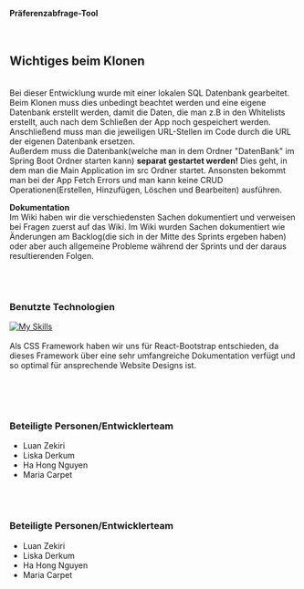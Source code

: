 **Präferenzabfrage-Tool**
<br>
<br>
<br>



<h2>Wichtiges beim Klonen</h2>
<br>
Bei dieser Entwicklung wurde mit einer lokalen SQL Datenbank gearbeitet. Beim Klonen muss dies unbedingt beachtet werden und eine eigene Datenbank erstellt werden, damit die Daten, die man z.B in den Whitelists erstellt, auch nach dem Schließen der App noch gespeichert werden. Anschließend muss man die jeweiligen URL-Stellen im Code durch die URL der eigenen Datenbank ersetzen.
<br>
Außerdem muss die Datenbank(welche man in dem Ordner "DatenBank" im Spring Boot Ordner starten kann) <strong>separat gestartet werden!</strong> Dies geht, in dem man die Main Application im src Ordner startet. 
Ansonsten bekommt man bei der App Fetch Errors und man kann keine CRUD Operationen(Erstellen, Hinzufügen, Löschen und Bearbeiten) ausführen.


<br>

**Dokumentation**
<br>
Im Wiki haben wir die verschiedensten Sachen dokumentiert und verweisen bei Fragen zuerst auf das Wiki. Im Wiki wurden Sachen dokumentiert wie Änderungen am Backlog(die sich in der Mitte des Sprints ergeben haben) oder aber auch allgemeine Probleme während der Sprints und der daraus resultierenden Folgen.


<br>
<br>

### Benutzte Technologien
[![My Skills](https://skillicons.dev/icons?i=html,css,js,react,java,spring)](https://skillicons.dev)<br>
<br>
Als CSS Framework haben wir uns für React-Bootstrap entschieden, da dieses Framework über eine sehr umfangreiche Dokumentation verfügt und so optimal für ansprechende Website Designs ist.

<br>
<br>


<br>

### Beteiligte Personen/Entwicklerteam
* Luan Zekiri
* Liska Derkum
* Ha Hong Nguyen
* Maria Carpet
<br>
<brS>



<br>

### Beteiligte Personen/Entwicklerteam
* Luan Zekiri
* Liska Derkum
* Ha Hong Nguyen
* Maria Carpet
<br>
<brS>

